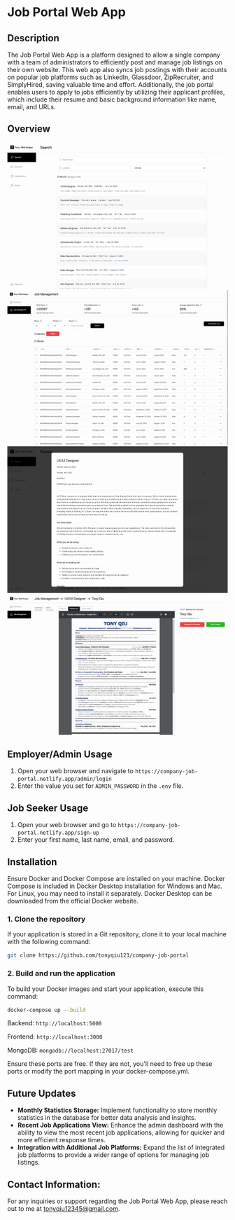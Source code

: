 # Job Portal Web App 

## Description 
The Job Portal Web App is a platform designed to allow a single company with a team of administrators to efficiently post and manage job listings on their own website. This web app also syncs job postings with their accounts on popular job platforms such as LinkedIn, Glassdoor, ZipRecruiter, and SimplyHired, saving valuable time and effort. Additionally, the job portal enables users to apply to jobs efficiently by utilizing their applicant profiles, which include their resume and basic background information like name, email, and URLs. 


## Overview
![User Search Jobs](readmeImages/userSearchJobs.jpg)
![Admin Job Management](readmeImages/adminJobManagement.jpg)
![User View Job](readmeImages/userViewJob.jpg)
![Admin View Applicant](readmeImages/adminViewApplicant.jpg)

## Employer/Admin Usage
1. Open your web browser and navigate to `https://company-job-portal.netlify.app/admin/login`
2. Enter the value you set for `ADMIN_PASSWORD` in the `.env` file.

## Job Seeker Usage
1. Open your web browser and go to `https://company-job-portal.netlify.app/sign-up`
2. Enter your first name, last name, email, and password.

## Installation

Ensure Docker and Docker Compose are installed on your machine. Docker Compose is included in Docker Desktop installation for Windows and Mac. For Linux, you may need to install it separately. Docker Desktop can be downloaded from the official Docker website. 

### 1. Clone the repository

If your application is stored in a Git repository, clone it to your local machine with the following command:

```bash
git clone https://github.com/tonyqiu123/company-job-portal
``` 

### 2. Build and run the application
To build your Docker images and start your application, execute this command:
```bash
docker-compose up --build
```

Backend: `http://localhost:5000`

Frontend: `http://localhost:3000`

MongoDB: `mongodb://localhost:27017/test`

Ensure these ports are free. If they are not, you'll need to free up these ports or modify the port mapping in your docker-compose.yml.

## Future Updates
- **Monthly Statistics Storage:** Implement functionality to store monthly statistics in the database for better data analysis and insights.
- **Recent Job Applications View:** Enhance the admin dashboard with the ability to view the most recent job applications, allowing for quicker and more efficient response times.
- **Integration with Additional Job Platforms:** Expand the list of integrated job platforms to provide a wider range of options for managing job listings.

## Contact Information:
For any inquiries or support regarding the Job Portal Web App, please reach out to me at [tonyqiu12345@gmail.com](mailto:tonyqiu12345@gmail.com).
